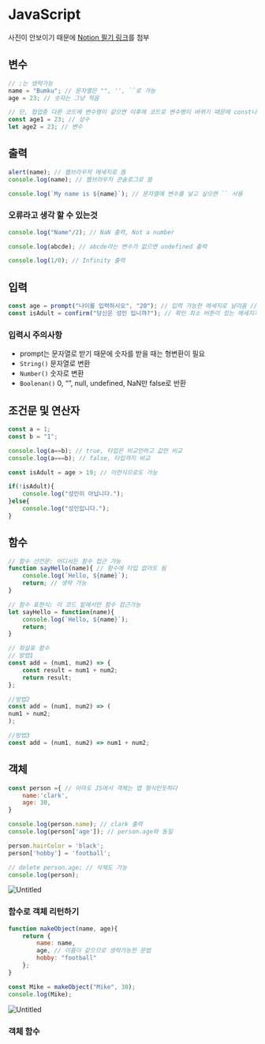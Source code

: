 # JavaScript
사진이 안보이기 때문에 [Notion 필기 링크](https://bumku.notion.site/JavaScript-5d2841f352394aacab008802b1d0d05d)를 첨부
## 변수

```jsx
// ;는 생략가능
name = "Bumku"; // 문자열은 "", '', ``로 가능
age = 23; // 숫자는 그냥 적음

// 단, 협업중 다른 코드에 변수명이 같으면 이후에 코드로 변수명이 바뀌기 때문에 const나 let을 붙임
const age1 = 23; // 상수
let age2 = 23; // 변수
```

## 출력

```jsx
alert(name); // 웹브라우저 메세지로 뜸
console.log(name); // 웹브라우저 콘솔로그로 뜸

console.log(`My name is ${name}`); // 문자열에 변수를 넣고 싶으면 `` 사용
```

### 오류라고 생각 할 수 있는것

```jsx
console.log("Name"/2); // NaN 출력, Not a number

console.log(abcde); // abcde라는 변수가 없으면 undefined 출력

console.log(1/0); // Infinity 출력
```

## 입력

```jsx
const age = prompt("나이를 입력하시오", "20"); // 입력 가능한 메세지로 날라옴 // 두번째 인자는 default값, 없어도 됨
const isAdult = confirm("당신은 성인 입니까?"); // 확인 최소 버튼이 있는 메세지가 옴 // 확인 = true, 취소=false
```

### 입력시 주의사항

- prompt는 문자열로 받기 때문에 숫자를 받을 때는 형변환이 필요
- `String()` 문자열로 변환
- `Number()` 숫자로 변환
- `Boolenan()` 0, “”, null, undefined, NaN만 false로 반환

## 조건문 및 연산자

```jsx
const a = 1;
const b = "1";

console.log(a==b); // true, 타입은 비교안하고 값만 비교
console.log(a===b); // false, 타입까지 비교
```

```jsx
const isAdult = age > 19; // 이런식으로도 가능

if(!isAdult){
	console.log("성인이 아닙니다.");
}else{
	console.log("성인입니다.");
}
```

## 함수

```jsx
// 함수 선언문: 어디서든 함수 접근 가능
function sayHello(name){ // 함수에 타입 없어도 됨
	console.log(`Hello, ${name}`);
	return; // 생략 가능
}

// 함수 표현식: 이 코드 밑에서만 함수 접근가능
let sayHello = function(name){
	console.log(`Hello, ${name}`);
	return;
}

// 화살표 함수
// 방법1
const add = (num1, num2) => {
	const result = num1 + num2;
	return result;
};

//방법2
const add = (num1, num2) => (
num1 + num2;
);

//방법3
const add = (num1, num2) => num1 + num2;
```

## 객체

```jsx
const person ={ // 아마도 JS에서 객체는 맵 형식인듯하다
	name:'clark',
	age: 30,
}

console.log(person.name); // clark 출력
console.log(person['age']); // person.age와 동일

person.hairColor = 'black';
person['hobby'] = 'football';

// delete person.age; // 삭제도 가능
console.log(person);
```

![Untitled](https://s3-us-west-2.amazonaws.com/secure.notion-static.com/dc225fe0-fa1e-49a7-a61b-f61ff1abb5f1/Untitled.png)

### 함수로 객체 리턴하기

```jsx
function makeObject(name, age){
	return {
		name: name,
		age, // 이름이 같으므로 생략가능한 문법
		hobby: "football"
	};
}

const Mike = makeObject("Mike", 30);
console.log(Mike);
```

![Untitled](https://s3-us-west-2.amazonaws.com/secure.notion-static.com/5841773f-0a51-4694-b22b-8e2e54f1bb3b/Untitled.png)

### 객체 함수
